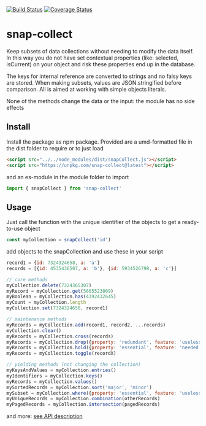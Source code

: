 [![Build Status](https://travis-ci.org/ovanderzee/snap-collect.svg?branch=master)](https://travis-ci.org/ovanderzee/snap-collect)
[![Coverage Status](https://coveralls.io/repos/github/ovanderzee/snap-collect/badge.svg?branch=master)](https://coveralls.io/github/ovanderzee/snap-collect?branch=master)

# snap-collect

Keep subsets of data collections without needing to modify the data itself.
In this way you do not have set contextual properties (like: selected, isCurrent) on your object
and risk these properties end up in the database.

The keys for internal reference are converted to strings and no falsy keys are stored.
When making subsets, values are JSON.stringified before comparison.
All is aimed at working with simple objects literals.

None of the methods change the data or the input: the module has no side effects

## Install

Install the package as npm package. Provided are
a umd-formatted file in the dist folder to require or to just load

```html
<script src="../../node_modules/dist/snapCollect.js"></script>
<script src="https://unpkg.com/snap-collect@latest"></script>
```

and an es-module in the module folder to import

```js
import { snapCollect } from 'snap-collect'
```

## Usage

Just call the function
with the unique identifier of the objects
to get a ready-to-use object

```js
const myCollection = snapCollect('id')
```

add objects to the snapCollection
and use these in your script

```js
record1 = {id: 7324324658, a: 'a'}
records = [{id: 4535436507, a: 'b'}, {id: 5934526798, a: 'c'}]

// core methods
myCollection.delete(7324365307)
myRecord = myCollection.get(5665523009)
myBoolean = myCollection.has(4392432645)
myCount = myCollection.length
myCollection.set(7324324658, record1)

// maintenance methods
myRecords = myCollection.add(record1, record2, ...records)
myCollection.clear()
myRecords = myCollection.cross(records)
myRecords = myCollection.drop({property: 'redundant', feature: 'useless'})
myRecords = myCollection.hold({property: 'essential', feature: 'needed'})
myRecords = myCollection.toggle(recordX)

// yielding methods (not changing the collection)
myKeysAndValues = myCollection.entries()
myIdentifiers = myCollection.keys()
myRecords = myCollection.values()
mySortedRecords = myCollection.sort('major', 'minor')
mySubset = myCollection.where({property: 'essential', feature: 'useless'})
myUniqueRecords = myCollection.combination(otherRecords)
myPagedRecords = myCollection.intersection(pagedRecords)
```

and more:
[see API description](./API.md)
